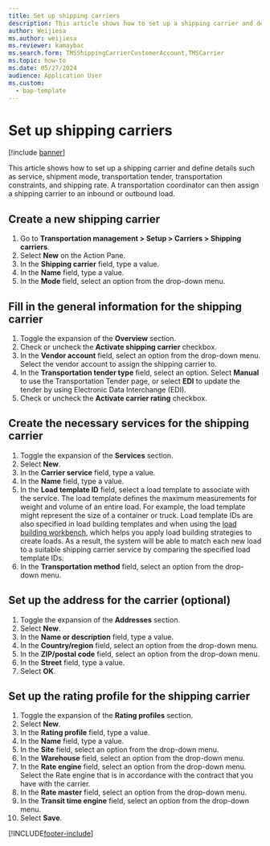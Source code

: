 ```yaml
---
title: Set up shipping carriers
description: This article shows how to set up a shipping carrier and define details such as service, shipment mode, transportation tender, transportation constraints, and shipping rate. 
author: Weijiesa
ms.author: weijiesa
ms.reviewer: kamaybac
ms.search.form: TMSShippingCarrierCustomerAccount,TMSCarrier
ms.topic: how-to
ms.date: 05/27/2024
audience: Application User
ms.custom:
  - bap-template
---
```


# Set up shipping carriers

[!include [banner](../../includes/banner.md)]

This article shows how to set up a shipping carrier and define details such as service, shipment mode, transportation tender, transportation constraints, and shipping rate. A transportation coordinator can then assign a shipping carrier to an inbound or outbound load.

## Create a new shipping carrier

1. Go to **Transportation management > Setup > Carriers > Shipping carriers**.
2. Select **New** on the Action Pane.
3. In the **Shipping carrier** field, type a value.
4. In the **Name** field, type a value.
5. In the **Mode** field, select an option from the drop-down menu.

## Fill in the general information for the shipping carrier

1. Toggle the expansion of the **Overview** section.
2. Check or uncheck the **Activate shipping carrier** checkbox.
3. In the **Vendor account** field, select an option from the drop-down menu. Select the vendor account to assign the shipping carrier to.  
4. In the **Transportation tender type** field, select an option. Select **Manual** to use the Transportation Tender page, or select **EDI** to update the tender by using Electronic Data Interchange (EDI).  
5. Check or uncheck the **Activate carrier rating** checkbox.

## Create the necessary services for the shipping carrier

1. Toggle the expansion of the **Services** section.
2. Select **New**.
3. In the **Carrier service** field, type a value.
4. In the **Name** field, type a value.
5. In the **Load template ID** field, select a load template to associate with the service. The load template defines the maximum measurements for weight and volume of an entire load. For example, the load template might represent the size of a container or truck. Load template IDs are also specified in load building templates and when using the [load building workbench](load-building-workbench.md), which helps you apply load building strategies to create loads. As a result, the system will be able to match each new load to a suitable shipping carrier service by comparing the specified load template IDs.
6. In the **Transportation method** field, select an option from the drop-down menu.

## Set up the address for the carrier (optional)

1. Toggle the expansion of the **Addresses** section.
2. Select **New**.
3. In the **Name or description** field, type a value.
4. In the **Country/region** field, select an option from the drop-down menu.
5. In the **ZIP/postal code** field, select an option from the drop-down menu.
6. In the **Street** field, type a value.
7. Select **OK**.

## Set up the rating profile for the shipping carrier

1. Toggle the expansion of the **Rating profiles** section.
2. Select **New**.
3. In the **Rating profile** field, type a value.
4. In the **Name** field, type a value.
5. In the **Site** field, select an option from the drop-down menu.
6. In the **Warehouse** field, select an option from the drop-down menu.
7. In the **Rate engine** field, select an option from the drop-down menu. Select the Rate engine that is in accordance with the contract that you have with the carrier.  
8. In the **Rate master** field, select an option from the drop-down menu.
9. In the **Transit time engine** field, select an option from the drop-down menu.
10. Select **Save**.

[!INCLUDE[footer-include](../../../includes/footer-banner.md)]